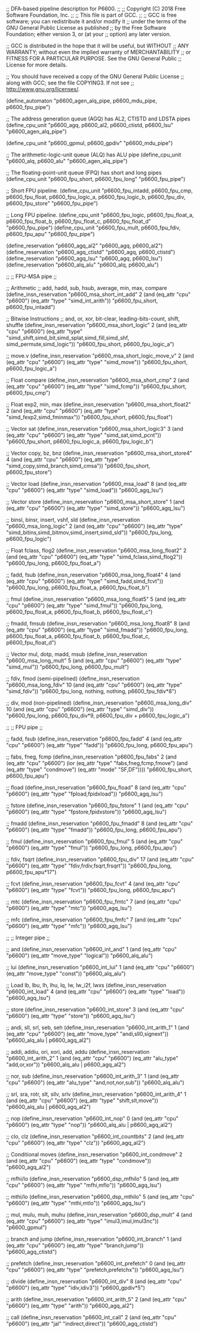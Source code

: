 ;; DFA-based pipeline description for P6600.
;;
;; Copyright (C) 2018 Free Software Foundation, Inc.
;;
;; This file is part of GCC.
;;
;; GCC is free software; you can redistribute it and/or modify it
;; under the terms of the GNU General Public License as published
;; by the Free Software Foundation; either version 3, or (at your
;; option) any later version.

;; GCC is distributed in the hope that it will be useful, but WITHOUT
;; ANY WARRANTY; without even the implied warranty of MERCHANTABILITY
;; or FITNESS FOR A PARTICULAR PURPOSE.  See the GNU General Public
;; License for more details.

;; You should have received a copy of the GNU General Public License
;; along with GCC; see the file COPYING3.  If not see
;; <http://www.gnu.org/licenses/>.

(define_automaton "p6600_agen_alq_pipe, p6600_mdu_pipe, p6600_fpu_pipe")

;; The address generation queue (AGQ) has AL2, CTISTD and LDSTA pipes
(define_cpu_unit "p6600_agq, p6600_al2, p6600_ctistd, p6600_lsu"
		 "p6600_agen_alq_pipe")

(define_cpu_unit "p6600_gpmul, p6600_gpdiv" "p6600_mdu_pipe")

;; The arithmetic-logic-unit queue (ALQ) has ALU pipe
(define_cpu_unit "p6600_alq, p6600_alu" "p6600_agen_alq_pipe")

;; The floating-point-unit queue (FPQ) has short and long pipes
(define_cpu_unit "p6600_fpu_short, p6600_fpu_long" "p6600_fpu_pipe")

;; Short FPU pipeline.
(define_cpu_unit "p6600_fpu_intadd, p6600_fpu_cmp, p6600_fpu_float,
		  p6600_fpu_logic_a, p6600_fpu_logic_b, p6600_fpu_div,
		  p6600_fpu_store" "p6600_fpu_pipe")

;; Long FPU pipeline.
(define_cpu_unit "p6600_fpu_logic, p6600_fpu_float_a, p6600_fpu_float_b,
		  p6600_fpu_float_c, p6600_fpu_float_d" "p6600_fpu_pipe")
(define_cpu_unit "p6600_fpu_mult, p6600_fpu_fdiv, p6600_fpu_apu" "p6600_fpu_pipe")

(define_reservation "p6600_agq_al2" "p6600_agq, p6600_al2")
(define_reservation "p6600_agq_ctistd" "p6600_agq, p6600_ctistd")
(define_reservation "p6600_agq_lsu" "p6600_agq, p6600_lsu")
(define_reservation "p6600_alq_alu" "p6600_alq, p6600_alu")

;;
;; FPU-MSA pipe
;;

;; Arithmetic
;; add, hadd, sub, hsub, average, min, max, compare
(define_insn_reservation "p6600_msa_short_int_add" 2
  (and (eq_attr "cpu" "p6600")
       (eq_attr "type" "simd_int_arith"))
  "p6600_fpu_short, p6600_fpu_intadd")

;; Bitwise Instructions
;; and, or, xor, bit-clear, leading-bits-count, shift, shuffle
(define_insn_reservation "p6600_msa_short_logic" 2
  (and (eq_attr "cpu" "p6600")
       (eq_attr "type" "simd_shift,simd_bit,simd_splat,simd_fill,simd_shf,
			simd_permute,simd_logic"))
  "p6600_fpu_short, p6600_fpu_logic_a")

;; move.v
(define_insn_reservation "p6600_msa_short_logic_move_v" 2
  (and (eq_attr "cpu" "p6600")
       (eq_attr "type" "simd_move"))
  "p6600_fpu_short, p6600_fpu_logic_a")

;; Float compare
(define_insn_reservation "p6600_msa_short_cmp" 2
  (and (eq_attr "cpu" "p6600")
       (eq_attr "type" "simd_fcmp"))
  "p6600_fpu_short, p6600_fpu_cmp")

;; Float exp2, min, max
(define_insn_reservation "p6600_msa_short_float2" 2
  (and (eq_attr "cpu" "p6600")
       (eq_attr "type" "simd_fexp2,simd_fminmax"))
  "p6600_fpu_short, p6600_fpu_float")

;; Vector sat
(define_insn_reservation "p6600_msa_short_logic3" 3
  (and (eq_attr "cpu" "p6600")
       (eq_attr "type" "simd_sat,simd_pcnt"))
  "p6600_fpu_short, p6600_fpu_logic_a, p6600_fpu_logic_b")

;; Vector copy, bz, bnz
(define_insn_reservation "p6600_msa_short_store4" 4
  (and (eq_attr "cpu" "p6600")
       (eq_attr "type" "simd_copy,simd_branch,simd_cmsa"))
  "p6600_fpu_short, p6600_fpu_store")

;; Vector load
(define_insn_reservation "p6600_msa_load" 8
  (and (eq_attr "cpu" "p6600")
       (eq_attr "type" "simd_load"))
  "p6600_agq_lsu")

;; Vector store
(define_insn_reservation "p6600_msa_short_store" 1
  (and (eq_attr "cpu" "p6600")
       (eq_attr "type" "simd_store"))
  "p6600_agq_lsu")

;; binsl, binsr, insert, vshf, sld
(define_insn_reservation "p6600_msa_long_logic" 2
  (and (eq_attr "cpu" "p6600")
       (eq_attr "type" "simd_bitins,simd_bitmov,simd_insert,simd_sld"))
  "p6600_fpu_long, p6600_fpu_logic")

;; Float fclass, flog2
(define_insn_reservation "p6600_msa_long_float2" 2
  (and (eq_attr "cpu" "p6600")
       (eq_attr "type" "simd_fclass,simd_flog2"))
  "p6600_fpu_long, p6600_fpu_float_a")

;; fadd, fsub
(define_insn_reservation "p6600_msa_long_float4" 4
  (and (eq_attr "cpu" "p6600")
       (eq_attr "type" "simd_fadd,simd_fcvt"))
  "p6600_fpu_long, p6600_fpu_float_a, p6600_fpu_float_b")

;; fmul
(define_insn_reservation "p6600_msa_long_float5" 5
  (and (eq_attr "cpu" "p6600")
       (eq_attr "type" "simd_fmul"))
  "p6600_fpu_long, p6600_fpu_float_a, p6600_fpu_float_b, p6600_fpu_float_c")

;; fmadd, fmsub
(define_insn_reservation "p6600_msa_long_float8" 8
  (and (eq_attr "cpu" "p6600")
       (eq_attr "type" "simd_fmadd"))
  "p6600_fpu_long, p6600_fpu_float_a,
   p6600_fpu_float_b, p6600_fpu_float_c, p6600_fpu_float_d")

;; Vector mul, dotp, madd, msub
(define_insn_reservation "p6600_msa_long_mult" 5
  (and (eq_attr "cpu" "p6600")
       (eq_attr "type" "simd_mul"))
  "p6600_fpu_long, p6600_fpu_mult")

;; fdiv, fmod (semi-pipelined)
(define_insn_reservation "p6600_msa_long_fdiv" 10
  (and (eq_attr "cpu" "p6600")
       (eq_attr "type" "simd_fdiv"))
  "p6600_fpu_long, nothing, nothing, p6600_fpu_fdiv*8")

;; div, mod (non-pipelined)
(define_insn_reservation "p6600_msa_long_div" 10
  (and (eq_attr "cpu" "p6600")
       (eq_attr "type" "simd_div"))
  "p6600_fpu_long, p6600_fpu_div*9, p6600_fpu_div + p6600_fpu_logic_a")

;;
;; FPU pipe
;;

;; fadd, fsub
(define_insn_reservation "p6600_fpu_fadd" 4
  (and (eq_attr "cpu" "p6600")
       (eq_attr "type" "fadd"))
  "p6600_fpu_long, p6600_fpu_apu")

;; fabs, fneg, fcmp
(define_insn_reservation "p6600_fpu_fabs" 2
  (and (eq_attr "cpu" "p6600")
       (ior (eq_attr "type" "fabs,fneg,fcmp,fmove")
	   (and (eq_attr "type" "condmove")
		(eq_attr "mode" "SF,DF"))))
  "p6600_fpu_short, p6600_fpu_apu")

;; fload
(define_insn_reservation "p6600_fpu_fload" 8
  (and (eq_attr "cpu" "p6600")
       (eq_attr "type" "fpload,fpidxload"))
  "p6600_agq_lsu")

;; fstore
(define_insn_reservation "p6600_fpu_fstore" 1
  (and (eq_attr "cpu" "p6600")
       (eq_attr "type" "fpstore,fpidxstore"))
  "p6600_agq_lsu")

;; fmadd
(define_insn_reservation "p6600_fpu_fmadd" 8
  (and (eq_attr "cpu" "p6600")
       (eq_attr "type" "fmadd"))
  "p6600_fpu_long, p6600_fpu_apu")

;; fmul
(define_insn_reservation "p6600_fpu_fmul" 5
  (and (eq_attr "cpu" "p6600")
       (eq_attr "type" "fmul"))
  "p6600_fpu_long, p6600_fpu_apu")

;; fdiv, fsqrt
(define_insn_reservation "p6600_fpu_div" 17
  (and (eq_attr "cpu" "p6600")
       (eq_attr "type" "fdiv,frdiv,fsqrt,frsqrt"))
  "p6600_fpu_long, p6600_fpu_apu*17")

;; fcvt
(define_insn_reservation "p6600_fpu_fcvt" 4
  (and (eq_attr "cpu" "p6600")
       (eq_attr "type" "fcvt"))
  "p6600_fpu_long, p6600_fpu_apu")

;; mtc
(define_insn_reservation "p6600_fpu_fmtc" 7
  (and (eq_attr "cpu" "p6600")
       (eq_attr "type" "mtc"))
  "p6600_agq_lsu")

;; mfc
(define_insn_reservation "p6600_fpu_fmfc" 7
  (and (eq_attr "cpu" "p6600")
       (eq_attr "type" "mfc"))
  "p6600_agq_lsu")

;;
;; Integer pipe
;;

;; and
(define_insn_reservation "p6600_int_and" 1
  (and (eq_attr "cpu" "p6600")
       (eq_attr "move_type" "logical"))
  "p6600_alq_alu")

;; lui
(define_insn_reservation "p6600_int_lui" 1
  (and (eq_attr "cpu" "p6600")
       (eq_attr "move_type" "const"))
  "p6600_alq_alu")

;; Load lb, lbu, lh, lhu, lq, lw, lw_i2f, lwxs
(define_insn_reservation "p6600_int_load" 4
  (and (eq_attr "cpu" "p6600")
       (eq_attr "type" "load"))
  "p6600_agq_lsu")

;; store
(define_insn_reservation "p6600_int_store" 3
  (and (eq_attr "cpu" "p6600")
       (eq_attr "type" "store"))
  "p6600_agq_lsu")

;; andi, sll, srl, seb, seh
(define_insn_reservation "p6600_int_arith_1" 1
  (and (eq_attr "cpu" "p6600")
       (eq_attr "move_type" "andi,sll0,signext"))
  "p6600_alq_alu | p6600_agq_al2")

;; addi, addiu, ori, xori, add, addu
(define_insn_reservation "p6600_int_arith_2" 1
  (and (eq_attr "cpu" "p6600")
       (eq_attr "alu_type" "add,or,xor"))
  "p6600_alq_alu | p6600_agq_al2")

;; nor, sub
(define_insn_reservation "p6600_int_arith_3" 1
  (and (eq_attr "cpu" "p6600")
       (eq_attr "alu_type" "and,not,nor,sub"))
  "p6600_alq_alu")

;; srl, sra, rotr, slt, sllv, srlv
(define_insn_reservation "p6600_int_arith_4" 1
  (and (eq_attr "cpu" "p6600")
       (eq_attr "type" "shift,slt,move"))
  "p6600_alq_alu | p6600_agq_al2")

;; nop
(define_insn_reservation "p6600_int_nop" 0
  (and (eq_attr "cpu" "p6600")
       (eq_attr "type" "nop"))
  "p6600_alq_alu | p6600_agq_al2")

;; clo, clz
(define_insn_reservation "p6600_int_countbits" 2
  (and (eq_attr "cpu" "p6600")
       (eq_attr "type" "clz"))
  "p6600_agq_al2")

;; Conditional moves
(define_insn_reservation "p6600_int_condmove" 2
  (and (eq_attr "cpu" "p6600")
       (eq_attr "type" "condmove"))
  "p6600_agq_al2")

;; mfhi/lo
(define_insn_reservation "p6600_dsp_mfhilo" 5
  (and (eq_attr "cpu" "p6600")
       (eq_attr "type" "mfhi,mflo"))
  "p6600_agq_lsu")

;; mthi/lo
(define_insn_reservation "p6600_dsp_mthilo" 5
  (and (eq_attr "cpu" "p6600")
       (eq_attr "type" "mthi,mtlo"))
  "p6600_agq_lsu")

;; mul, mulu, muh, muhu
(define_insn_reservation "p6600_dsp_mult" 4
  (and (eq_attr "cpu" "p6600")
       (eq_attr "type" "imul3,imul,imul3nc"))
  "p6600_gpmul")

;; branch and jump
(define_insn_reservation "p6600_int_branch" 1
  (and (eq_attr "cpu" "p6600")
       (eq_attr "type" "branch,jump"))
  "p6600_agq_ctistd")

;; prefetch
(define_insn_reservation "p6600_int_prefetch" 0
  (and (eq_attr "cpu" "p6600")
       (eq_attr "type" "prefetch,prefetchx"))
  "p6600_agq_lsu")

;; divide
(define_insn_reservation "p6600_int_div" 8
  (and (eq_attr "cpu" "p6600")
       (eq_attr "type" "idiv,idiv3"))
  "p6600_gpdiv*5")

;; arith
(define_insn_reservation "p6600_int_arith_5" 2
  (and (eq_attr "cpu" "p6600")
       (eq_attr "type" "arith"))
  "p6600_agq_al2")

;; call
(define_insn_reservation "p6600_int_call" 2
  (and (eq_attr "cpu" "p6600")
       (eq_attr "jal" "indirect,direct"))
  "p6600_agq_ctistd")
